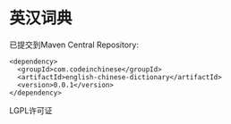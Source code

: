 # 英汉词典

已提交到Maven Central Repository:
```
<dependency>
  <groupId>com.codeinchinese</groupId>
  <artifactId>english-chinese-dictionary</artifactId>
  <version>0.0.1</version>
</dependency>
```

LGPL许可证
